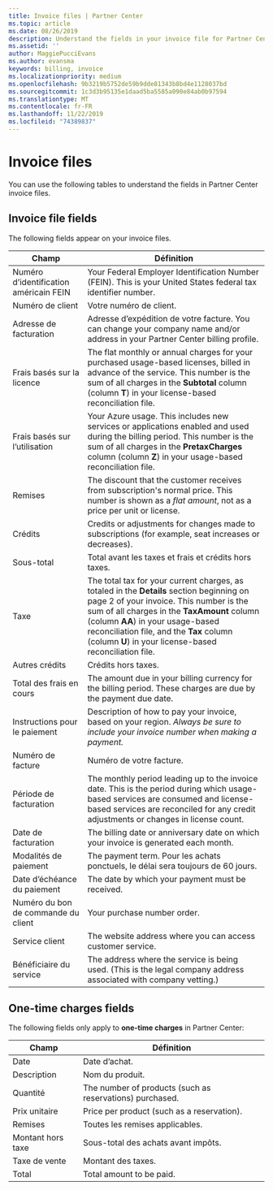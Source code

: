 ```yaml
---
title: Invoice files | Partner Center
ms.topic: article
ms.date: 08/26/2019
description: Understand the fields in your invoice file for Partner Center billing.
ms.assetid: ''
author: MaggiePucciEvans
ms.author: evansma
keywords: billing, invoice
ms.localizationpriority: medium
ms.openlocfilehash: 9b3219b5752de59b9dde81343b8bd4e1128037bd
ms.sourcegitcommit: 1c3d3b95135e1daad5ba5585a090e84ab0b97594
ms.translationtype: MT
ms.contentlocale: fr-FR
ms.lasthandoff: 11/22/2019
ms.locfileid: "74389837"
---
```

# <a name="invoice-files"></a>Invoice files

You can use the following tables to understand the fields in Partner Center invoice files.

## <a name="invoice-file-fields"></a>Invoice file fields

The following fields appear on your invoice files.

| Champ | Définition |
| ----- | ---------- |
| Numéro d’identification américain FEIN | Your Federal Employer Identification Number (FEIN). This is your United States federal tax identifier number. |
| Numéro de client | Votre numéro de client. |
| Adresse de facturation | Adresse d’expédition de votre facture. You can change your company name and/or address in your Partner Center billing profile. |
| Frais basés sur la licence | The flat monthly or annual charges for your purchased usage-based licenses, billed in advance of the service. This number is the sum of all charges in the **Subtotal** column (column **T**) in your license-based reconciliation file. |
| Frais basés sur l’utilisation | Your Azure usage. This includes new services or applications enabled and used during the billing period. This number is the sum of all charges in the **PretaxCharges** column (column **Z**) in your usage-based reconciliation file. |
| Remises | The discount that the customer receives from subscription's normal price. This number is shown as a *flat amount*, not as a price per unit or license. |
| Crédits | Credits or adjustments for changes made to subscriptions (for example, seat increases or decreases). |
| Sous-total | Total avant les taxes et frais et crédits hors taxes. |
| Taxe | The total tax for your current charges, as totaled in the **Details** section beginning on page 2 of your invoice. This number is the sum of all charges in the **TaxAmount** column (column **AA**) in your usage-based reconciliation file, and the **Tax** column (column **U**) in your license-based reconciliation file. |
| Autres crédits | Crédits hors taxes. |
| Total des frais en cours | The amount due in your billing currency for the billing period. These charges are due by the payment due date. |
| Instructions pour le paiement | Description of how to pay your invoice, based on your region. *Always be sure to include your invoice number when making a payment.* |
| Numéro de facture | Numéro de votre facture. |
| Période de facturation | The monthly period leading up to the invoice date. This is the period during which usage-based services are consumed and license-based services are reconciled for any credit adjustments or changes in license count. |
| Date de facturation | The billing date or anniversary date on which your invoice is generated each month. |
| Modalités de paiement | The payment term. Pour les achats ponctuels, le délai sera toujours de 60 jours. |
| Date d’échéance du paiement | The date by which your payment must be received. |
| Numéro du bon de commande du client | Your purchase number order. |
| Service client | The website address where you can access customer service. |
| Bénéficiaire du service | The address where the service is being used. (This is the legal company address associated with company vetting.) |

## <a name="one-time-charges-fields"></a>One-time charges fields

The following fields only apply to **one-time charges** in Partner Center:

| Champ | Définition |
| ----- | ---------- |
| Date | Date d’achat. |
| Description | Nom du produit. |
| Quantité | The number of products (such as reservations) purchased. |
| Prix unitaire | Price per product (such as a reservation). |
| Remises | Toutes les remises applicables. |
| Montant hors taxe | Sous-total des achats avant impôts. |
| Taxe de vente | Montant des taxes. |
| Total | Total amount to be paid. |
